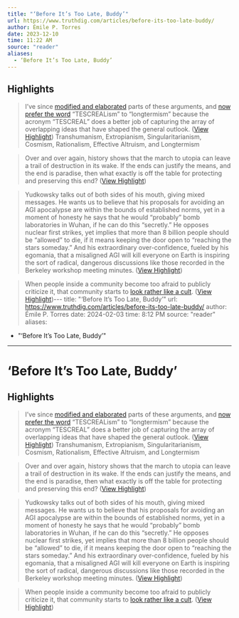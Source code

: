 ```yaml
---
title: "‘Before It’s Too Late, Buddy’"
url: https://www.truthdig.com/articles/before-its-too-late-buddy/
author: Émile P. Torres
date: 2023-12-10
time: 11:22 AM
source: "reader"
aliases:
  - ‘Before It’s Too Late, Buddy’
---
```

## Highlights
> I’ve since [modified and elaborated](https://www.newstatesman.com/ideas/2023/08/longtermism-threat-humanity) parts of these arguments, and [now prefer the word](https://www.truthdig.com/articles/the-acronym-behind-our-wildest-ai-dreams-and-nightmares/) “TESCREALism” to “longtermism” because the acronym “TESCREAL” does a better job of capturing the array of overlapping ideas that have shaped the general outlook. ([View Highlight](https://read.readwise.io/read/01h9d5psxfk8fyx989rakvfys5))
Transhumanism, Extropianism, Singularitarianism, Cosmism, Rationalism, Effective Altruism, and Longtermism

> Over and over again, history shows that the march to utopia can leave a trail of destruction in its wake. If the ends can justify the means, and the end is paradise, then what exactly is off the table for protecting and preserving this end? ([View Highlight](https://read.readwise.io/read/01h9d65j9fvx191b4rtgtx0ep4))

> Yudkowsky talks out of both sides of his mouth, giving mixed messages. He wants us to believe that his proposals for avoiding an AGI apocalypse are within the bounds of established norms, yet in a moment of honesty he says that he would “probably” bomb laboratories in Wuhan, if he can do this “secretly.” He opposes nuclear first strikes, yet implies that more than 8 billion people should be “allowed” to die, if it means keeping the door open to “reaching the stars someday.” And his extraordinary over-confidence, fueled by his egomania, that a misaligned AGI will kill everyone on Earth is inspiring the sort of radical, dangerous discussions like those recorded in the Berkeley workshop meeting minutes. ([View Highlight](https://read.readwise.io/read/01h9d69dw66dfkvj0q77fjvtta))

> When people inside a community become too afraid to publicly criticize it, that community starts to [look rather like a cult](https://twitter.com/SarahTaber_bww/status/1617194799261487108?lang=de). ([View Highlight](https://read.readwise.io/read/01h9d6cwff16pvrkv28x137hy7))---
title: "‘Before It’s Too Late, Buddy’"
url: https://www.truthdig.com/articles/before-its-too-late-buddy/
author: Émile P. Torres
date: 2024-02-03
time: 8:12 PM
source: "reader"
aliases:
  - "‘Before It’s Too Late, Buddy’"
---
# ‘Before It’s Too Late, Buddy’

## Highlights
> I’ve since [modified and elaborated](https://www.newstatesman.com/ideas/2023/08/longtermism-threat-humanity) parts of these arguments, and [now prefer the word](https://www.truthdig.com/articles/the-acronym-behind-our-wildest-ai-dreams-and-nightmares/) “TESCREALism” to “longtermism” because the acronym “TESCREAL” does a better job of capturing the array of overlapping ideas that have shaped the general outlook. ([View Highlight](https://read.readwise.io/read/01h9d5psxfk8fyx989rakvfys5))
Transhumanism, Extropianism, Singularitarianism, Cosmism, Rationalism, Effective Altruism, and Longtermism

> Over and over again, history shows that the march to utopia can leave a trail of destruction in its wake. If the ends can justify the means, and the end is paradise, then what exactly is off the table for protecting and preserving this end? ([View Highlight](https://read.readwise.io/read/01h9d65j9fvx191b4rtgtx0ep4))

> Yudkowsky talks out of both sides of his mouth, giving mixed messages. He wants us to believe that his proposals for avoiding an AGI apocalypse are within the bounds of established norms, yet in a moment of honesty he says that he would “probably” bomb laboratories in Wuhan, if he can do this “secretly.” He opposes nuclear first strikes, yet implies that more than 8 billion people should be “allowed” to die, if it means keeping the door open to “reaching the stars someday.” And his extraordinary over-confidence, fueled by his egomania, that a misaligned AGI will kill everyone on Earth is inspiring the sort of radical, dangerous discussions like those recorded in the Berkeley workshop meeting minutes. ([View Highlight](https://read.readwise.io/read/01h9d69dw66dfkvj0q77fjvtta))

> When people inside a community become too afraid to publicly criticize it, that community starts to [look rather like a cult](https://twitter.com/SarahTaber_bww/status/1617194799261487108?lang=de). ([View Highlight](https://read.readwise.io/read/01h9d6cwff16pvrkv28x137hy7))

